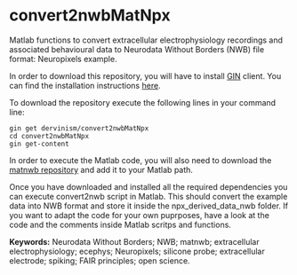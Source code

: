 # convert2nwbMatNpx
Matlab functions to convert extracellular electrophysiology recordings and associated behavioural data to Neurodata Without Borders (NWB) file format: Neuropixels example.

In order to download this repository, you will have to install [GIN](https://gin.g-node.org/G-Node/Info/wiki) client. You can find the installation instructions [here](https://gin.g-node.org/G-Node/Info/wiki/GIN+CLI+Setup).

To download the repository execute the following lines in your command line:
```
gin get dervinism/convert2nwbMatNpx
cd convert2nwbMatNpx
gin get-content
```

In order to execute the Matlab code, you will also need to download the [matnwb repository](https://github.com/NeurodataWithoutBorders/matnwb) and add it to your Matlab path.

Once you have downloaded and installed all the required dependencies you can execute convert2nwb script in Matlab. This should convert the example data into NWB format and store it inside the npx_derived_data_nwb folder. If you want to adapt the code for your own puprposes, have a look at the code and the comments inside Matlab scritps and functions.

**Keywords:** Neurodata Without Borders; NWB; matnwb; extracellular electrophysiology; ecephys; Neuropixels; silicone probe; extracellular electrode; spiking; FAIR principles; open science.